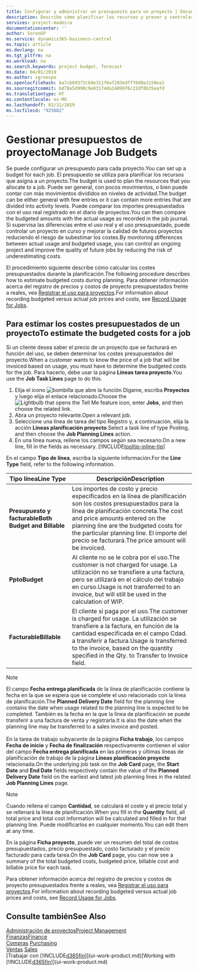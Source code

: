 ```yaml
---
title: Configurar y administrar un presupuesto para un proyecto | Documentos de Microsoft
description: Describe cómo planificar los recursos y prever y controlar los costes de un proyecto mediante la configuración de un presupuesto para cada proyecto.
services: project-madeira
documentationcenter: ''
author: SorenGP
ms.service: dynamics365-business-central
ms.topic: article
ms.devlang: na
ms.tgt_pltfrm: na
ms.workload: na
ms.search.keywords: project budget, forecast
ms.date: 04/01/2019
ms.author: sgroespe
ms.openlocfilehash: ba7cb69373cb9e311f6ef203edfff0d8e2150ea1
ms.sourcegitcommit: bd78a5d990c9e83174da1409076c22df8b35eafd
ms.translationtype: HT
ms.contentlocale: es-MX
ms.lasthandoff: 03/31/2019
ms.locfileid: "925682"
---
```

# <a name="manage-job-budgets"></a><span data-ttu-id="4c00a-103">Gestionar presupuestos de proyecto</span><span class="sxs-lookup"><span data-stu-id="4c00a-103">Manage Job Budgets</span></span>
<span data-ttu-id="4c00a-104">Se puede configurar un presupuesto para cada proyecto.</span><span class="sxs-lookup"><span data-stu-id="4c00a-104">You can set up a budget for each job.</span></span> <span data-ttu-id="4c00a-105">El presupuesto se utiliza para planificar los recursos que asigna a un proyecto.</span><span class="sxs-lookup"><span data-stu-id="4c00a-105">The budget is used to plan the resources that you allocate to a job.</span></span> <span data-ttu-id="4c00a-106">Puede ser general, con pocos movimientos, o bien puede contar con más movimientos divididos en niveles de actividad.</span><span class="sxs-lookup"><span data-stu-id="4c00a-106">The budget can be either general with few entries or it can contain more entries that are divided into activity levels.</span></span> <span data-ttu-id="4c00a-107">Puede comparar los importes presupuestados con el uso real registrado en el diario de proyectos.</span><span class="sxs-lookup"><span data-stu-id="4c00a-107">You can then compare the budgeted amounts with the actual usage as recorded in the job journal.</span></span> <span data-ttu-id="4c00a-108">Si supervisa las diferencias entre el uso real y el uso presupuestado, puede controlar un proyecto en curso y mejorar la calidad de futuros proyectos reduciendo el riesgo de subestimar los costes.</span><span class="sxs-lookup"><span data-stu-id="4c00a-108">By monitoring differences between actual usage and budgeted usage, you can control an ongoing project and improve the quality of future jobs by reducing the risk of underestimating costs.</span></span>

<span data-ttu-id="4c00a-109">El procedimiento siguiente describe cómo calcular los costes presupuestados durante la planificación.</span><span class="sxs-lookup"><span data-stu-id="4c00a-109">The following procedure describes how to estimate budgeted costs during planning.</span></span> <span data-ttu-id="4c00a-110">Para obtener información acerca del registro de precios y costos de proyecto presupuestados frente a reales, vea [Registrar el uso para proyectos](projects-how-record-job-usage.md).</span><span class="sxs-lookup"><span data-stu-id="4c00a-110">For information about recording budgeted versus actual job prices and costs, see [Record Usage for Jobs](projects-how-record-job-usage.md).</span></span>  

## <a name="JobBudgetCosts"></a> <span data-ttu-id="4c00a-111">Para estimar los costes presupuestados de un proyecto</span><span class="sxs-lookup"><span data-stu-id="4c00a-111">To estimate the budgeted costs for a job</span></span>
<span data-ttu-id="4c00a-112">Si un cliente desea saber el precio de un proyecto que se facturará en función del uso, se deben determinar los costes presupuestados del proyecto.</span><span class="sxs-lookup"><span data-stu-id="4c00a-112">When a customer wants to know the price of a job that will be invoiced based on usage, you must have to determine the budgeted costs for the job.</span></span> <span data-ttu-id="4c00a-113">Para hacerlo, debe usar la página **Líneas tarea proyecto**.</span><span class="sxs-lookup"><span data-stu-id="4c00a-113">You use the **Job Task Lines** page to do this.</span></span>

1. <span data-ttu-id="4c00a-114">Elija el icono ![bombilla que abre la función Dígame](media/ui-search/search_small.png "Dígame que desea hacer"), escriba **Proyectos** y luego elija el enlace relacionado.</span><span class="sxs-lookup"><span data-stu-id="4c00a-114">Choose the ![Lightbulb that opens the Tell Me feature](media/ui-search/search_small.png "Tell me what you want to do") icon, enter **Jobs**, and then choose the related link.</span></span>  
2. <span data-ttu-id="4c00a-115">Abra un proyecto relevante.</span><span class="sxs-lookup"><span data-stu-id="4c00a-115">Open a relevant job.</span></span>
3. <span data-ttu-id="4c00a-116">Seleccione una línea de tarea del tipo Registro y, a continuación, elija la acción **Líneas planificación proyecto**.</span><span class="sxs-lookup"><span data-stu-id="4c00a-116">Select a task line of type Posting, and then choose the **Job Planning Lines** action.</span></span>
4. <span data-ttu-id="4c00a-117">En una línea nueva, rellene los campos según sea necesario.</span><span class="sxs-lookup"><span data-stu-id="4c00a-117">On a new line, fill in the fields as necessary.</span></span> [!INCLUDE[tooltip-inline-tip](includes/tooltip-inline-tip_md.md)]   

<span data-ttu-id="4c00a-118">En el campo **Tipo de línea**, escriba la siguiente información.</span><span class="sxs-lookup"><span data-stu-id="4c00a-118">For the **Line Type** field, refer to the following information.</span></span>  

| <span data-ttu-id="4c00a-119">Tipo línea</span><span class="sxs-lookup"><span data-stu-id="4c00a-119">Line Type</span></span> | <span data-ttu-id="4c00a-120">Descripción</span><span class="sxs-lookup"><span data-stu-id="4c00a-120">Description</span></span> |
| --- | --- |
| <span data-ttu-id="4c00a-121">**Presupuesto y facturable**</span><span class="sxs-lookup"><span data-stu-id="4c00a-121">**Both Budget and Billable**</span></span> |<span data-ttu-id="4c00a-122">Los importes de costo y precio especificados en la línea de planificación son los costos presupuestados para la línea de planificación concreta.</span><span class="sxs-lookup"><span data-stu-id="4c00a-122">The cost and price amounts entered on the planning line are the budgeted costs for the particular planning line.</span></span> <span data-ttu-id="4c00a-123">El importe del precio se facturará.</span><span class="sxs-lookup"><span data-stu-id="4c00a-123">The price amount will be invoiced.</span></span> |
| <span data-ttu-id="4c00a-124">**Ppto**</span><span class="sxs-lookup"><span data-stu-id="4c00a-124">**Budget**</span></span> |<span data-ttu-id="4c00a-125">Al cliente no se le cobra por el uso.</span><span class="sxs-lookup"><span data-stu-id="4c00a-125">The customer is not charged for usage.</span></span> <span data-ttu-id="4c00a-126">La utilización no se transfiere a una factura, pero se utilizará en el cálculo del trabajo en curso.</span><span class="sxs-lookup"><span data-stu-id="4c00a-126">Usage is not transferred to an invoice, but will still be used in the calculation of WIP.</span></span> |
| <span data-ttu-id="4c00a-127">**Facturable**</span><span class="sxs-lookup"><span data-stu-id="4c00a-127">**Billable**</span></span> |<span data-ttu-id="4c00a-128">El cliente sí paga por el uso.</span><span class="sxs-lookup"><span data-stu-id="4c00a-128">The customer is charged for usage.</span></span> <span data-ttu-id="4c00a-129">La utilización se transfiere a la factura, en función de la cantidad especificada en el campo Cdad. a transferir a factura.</span><span class="sxs-lookup"><span data-stu-id="4c00a-129">Usage is transferred to the invoice, based on the quantity specified in the Qty. to Transfer to Invoice field.</span></span> |

> [!NOTE]  
> <span data-ttu-id="4c00a-130">El campo **Fecha entrega planificada** de la línea de planificación contiene la fecha en la que se espera que se complete el uso relacionado con la línea de planificación.</span><span class="sxs-lookup"><span data-stu-id="4c00a-130">The **Planned Delivery Date** field for the planning line contains the date when usage related to the planning line is expected to be completed.</span></span> <span data-ttu-id="4c00a-131">También es la fecha en la que la línea de planificación se puede transferir a una factura de venta y registrarla.</span><span class="sxs-lookup"><span data-stu-id="4c00a-131">It is also the date when the planning line may be transferred to a sales invoice and posted.</span></span> <br /><br /> <span data-ttu-id="4c00a-132">En la tarea de trabajo subyacente de la página **Ficha trabajo**, los campos **Fecha de inicio** y **Fecha de finalización** respectivamente contienen el valor del campo **Fecha entrega planificada** en las primeras y últimas líneas de planificación de trabajo de la página **Líneas planificación proyecto** relacionada.</span><span class="sxs-lookup"><span data-stu-id="4c00a-132">On the underlying job task on the **Job Card** page, the **Start Date** and **End Date** fields respectively contain the value of the **Planned Delivery Date** field on the earliest and latest job planning lines in the related **Job Planning Lines** page.</span></span>

> [!NOTE]  
>   <span data-ttu-id="4c00a-133">Cuando rellena el campo **Cantidad**, se calculará el coste y el precio total y se rellenará la línea de planificación.</span><span class="sxs-lookup"><span data-stu-id="4c00a-133">When you fill in the **Quantity** field, all total price and total cost information will be calculated and filled in for that planning line.</span></span> <span data-ttu-id="4c00a-134">Puede modificarlos en cualquier momento.</span><span class="sxs-lookup"><span data-stu-id="4c00a-134">You can edit them at any time.</span></span>

<span data-ttu-id="4c00a-135">En la página **Ficha proyecto**, puede ver un resumen del total de costos presupuestados, precio presupuestado, costo facturado y el precio facturado para cada tarea.</span><span class="sxs-lookup"><span data-stu-id="4c00a-135">On the **Job Card** page, you can now see a summary of the total budgeted costs, budgeted price, billable cost and billable price for each task.</span></span>

<span data-ttu-id="4c00a-136">Para obtener información acerca del registro de precios y costos de proyecto presupuestados frente a reales, vea [Registrar el uso para proyectos](projects-how-record-job-usage.md).</span><span class="sxs-lookup"><span data-stu-id="4c00a-136">For information about recording budgeted versus actual job prices and costs, see [Record Usage for Jobs](projects-how-record-job-usage.md).</span></span>

## <a name="see-also"></a><span data-ttu-id="4c00a-137">Consulte también</span><span class="sxs-lookup"><span data-stu-id="4c00a-137">See Also</span></span>
[<span data-ttu-id="4c00a-138">Administración de proyectos</span><span class="sxs-lookup"><span data-stu-id="4c00a-138">Project Management</span></span>](projects-manage-projects.md)  
[<span data-ttu-id="4c00a-139">Finanzas</span><span class="sxs-lookup"><span data-stu-id="4c00a-139">Finance</span></span>](finance.md)  
<span data-ttu-id="4c00a-140">[Compras](purchasing-manage-purchasing.md)       </span><span class="sxs-lookup"><span data-stu-id="4c00a-140">[Purchasing](purchasing-manage-purchasing.md)       </span></span>  
<span data-ttu-id="4c00a-141">[Ventas](sales-manage-sales.md)    </span><span class="sxs-lookup"><span data-stu-id="4c00a-141">[Sales](sales-manage-sales.md)    </span></span>  
<span data-ttu-id="4c00a-142">[Trabajar con [!INCLUDE[d365fin](includes/d365fin_md.md)]](ui-work-product.md)</span><span class="sxs-lookup"><span data-stu-id="4c00a-142">[Working with [!INCLUDE[d365fin](includes/d365fin_md.md)]](ui-work-product.md)</span></span>  
